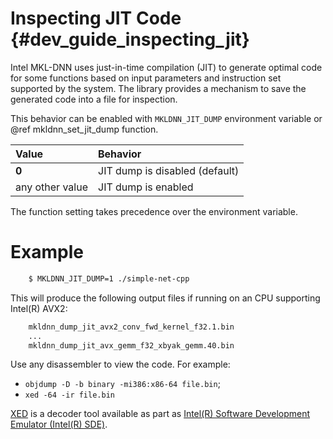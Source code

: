 Inspecting JIT Code {#dev_guide_inspecting_jit}
===============================================

Intel MKL-DNN uses just-in-time compilation (JIT) to generate optimal code
for some functions based on input parameters and instruction set supported
by the system. The library provides a mechanism to save the generated code
into a file for inspection. 

This behavior can be enabled with `MKLDNN_JIT_DUMP` environment variable
or @ref mkldnn_set_jit_dump function.

| Value           | Behavior
| :----           | :----
| **0**           | JIT dump is disabled (default)
| any other value | JIT dump is enabled

The function setting takes precedence over the environment variable.

# Example

~~~sh
    $ MKLDNN_JIT_DUMP=1 ./simple-net-cpp
~~~

This will produce the following output files if running on an CPU supporting
Intel(R) AVX2:

~~~sh
    mkldnn_dump_jit_avx2_conv_fwd_kernel_f32.1.bin
    ...
    mkldnn_dump_jit_avx_gemm_f32_xbyak_gemm.40.bin
~~~

Use any disassembler to view the code. For example:
- `objdump -D -b binary -mi386:x86-64 file.bin`;
- `xed -64 -ir file.bin`

[XED](https://github.com/intelxed/xed) is a decoder tool available as part as
[Intel(R) Software Development Emulator (Intel(R) SDE)](https://software.intel.com/en-us/articles/intel-software-development-emulator).
